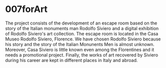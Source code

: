 # 007forArt
<p>The project consists of the development of an escape room based on the story of the Italian monuments man Rodolfo Siviero and a digital exhibition of Rodolfo Siviero's art collection. The escape room is located in the Casa Museo Rodolfo Siviero, Florence.
We have chosen Rodolfo Siviero because his story and the story of the Italian Monunents Men is almost unknown. Moreover, Casa Siviero is little known even among the Florentines and it needs a promotional project. Finally, the works of art recovered by Siviero during his career are kept in different places in Italy and abroad.</p>
